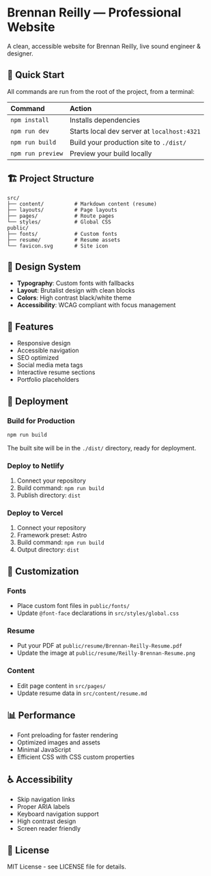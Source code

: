 # Brennan Reilly — Professional Website

A clean, accessible website for Brennan Reilly, live sound engineer & designer.

## 🚀 Quick Start

All commands are run from the root of the project, from a terminal:

| Command             | Action                                    |
| :------------------ | :---------------------------------------- |
| `npm install`       | Installs dependencies                     |
| `npm run dev`       | Starts local dev server at `localhost:4321` |
| `npm run build`     | Build your production site to `./dist/`   |
| `npm run preview`   | Preview your build locally                |

## 🏗️ Project Structure

```
src/
├── content/          # Markdown content (resume)
├── layouts/          # Page layouts
├── pages/            # Route pages
└── styles/           # Global CSS
public/
├── fonts/            # Custom fonts
├── resume/           # Resume assets
└── favicon.svg       # Site icon
```

## 🎨 Design System

- **Typography**: Custom fonts with fallbacks
- **Layout**: Brutalist design with clean blocks
- **Colors**: High contrast black/white theme
- **Accessibility**: WCAG compliant with focus management

## 📱 Features

- Responsive design
- Accessible navigation
- SEO optimized
- Social media meta tags
- Interactive resume sections
- Portfolio placeholders

## 🚀 Deployment

### Build for Production
```bash
npm run build
```

The built site will be in the `./dist/` directory, ready for deployment.

### Deploy to Netlify
1. Connect your repository
2. Build command: `npm run build`
3. Publish directory: `dist`

### Deploy to Vercel
1. Connect your repository
2. Framework preset: Astro
3. Build command: `npm run build`
4. Output directory: `dist`

## 🔧 Customization

### Fonts
- Place custom font files in `public/fonts/`
- Update `@font-face` declarations in `src/styles/global.css`

### Resume
- Put your PDF at `public/resume/Brennan-Reilly-Resume.pdf`
- Update the image at `public/resume/Reilly-Brennan-Resume.png`

### Content
- Edit page content in `src/pages/`
- Update resume data in `src/content/resume.md`

## 📊 Performance

- Font preloading for faster rendering
- Optimized images and assets
- Minimal JavaScript
- Efficient CSS with CSS custom properties

## ♿ Accessibility

- Skip navigation links
- Proper ARIA labels
- Keyboard navigation support
- High contrast design
- Screen reader friendly

## 📄 License

MIT License - see LICENSE file for details.
